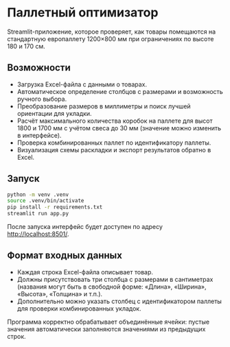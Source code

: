 # Паллетный оптимизатор

Streamlit-приложение, которое проверяет, как товары помещаются на стандартную
европаллету 1200×800 мм при ограничениях по высоте 180 и 170 см.

## Возможности

* Загрузка Excel-файла с данными о товарах.
* Автоматическое определение столбцов с размерами и возможность ручного выбора.
* Преобразование размеров в миллиметры и поиск лучшей ориентации для укладки.
* Расчёт максимального количества коробок на паллете для высот 1800 и 1700 мм с
  учётом свеса до 30 мм (значение можно изменить в интерфейсе).
* Проверка комбинированных паллет по идентификатору паллеты.
* Визуализация схемы раскладки и экспорт результатов обратно в Excel.

## Запуск

```bash
python -m venv .venv
source .venv/bin/activate
pip install -r requirements.txt
streamlit run app.py
```

После запуска интерфейс будет доступен по адресу
<http://localhost:8501/>.

## Формат входных данных

* Каждая строка Excel-файла описывает товар.
* Должны присутствовать три столбца с размерами в сантиметрах (названия могут
  быть в свободной форме: «Длина», «Ширина», «Высота», «Толщина» и т.п.).
* Дополнительно можно указать столбец с идентификатором паллеты для проверки
  комбинированных укладок.

Программа корректно обрабатывает объединённые ячейки: пустые значения
автоматически заполняются значениями из предыдущих строк.

